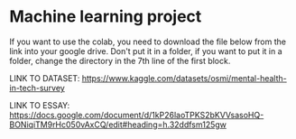 # Machine learning project

If you want to use the colab, you need to download the file below from the link into your google drive. Don't put it in a folder, if you want to put it in a folder, change the directory in the 7th line of the first block. 

LINK TO DATASET: https://www.kaggle.com/datasets/osmi/mental-health-in-tech-survey

LINK TO ESSAY: https://docs.google.com/document/d/1kP26laoTPKS2bKVVsasoHQ-BONiqiTM9rHc050vAxCQ/edit#heading=h.32ddfsm125gw
